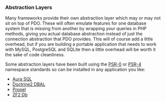 ### Abstraction Layers

Many frameworks provide their own abstraction layer which may or may not sit on top of PDO. These will often emulate features for one database system that is missing from another by wrapping your queries in PHP methods, giving you actual database abstraction instead of just the connection abstraction that PDO provides. This will of course add a little overhead, but if you are building a portable application that needs to work with MySQL, PostgreSQL and SQLite then a little overhead will be worth it the sake of code cleanliness.

Some abstraction layers have been built using the [PSR-0](https://github.com/php-fig/fig-standards/blob/master/accepted/PSR-0.md) or [PSR-4](https://github.com/php-fig/fig-standards/blob/master/accepted/PSR-4-autoloader.md) namespace standards so can be installed in any application you like:

* [Aura SQL](https://github.com/auraphp/Aura.Sql)
* [Doctrine2 DBAL](http://www.doctrine-project.org/projects/dbal.html)
* [Propel](http://propelorm.org/)
* [ZF2 Db](http://packages.zendframework.com/docs/latest/manual/en/index.html#zend-db)

